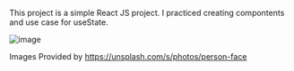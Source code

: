 This project is a simple React JS project. I practiced creating compontents and use case for useState.

![image](https://user-images.githubusercontent.com/19481160/148324372-a861fc6e-52f1-4ebc-98ab-138435f885b4.png)

Images Provided by https://unsplash.com/s/photos/person-face

